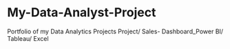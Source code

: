 # My-Data-Analyst-Project
Portfolio of my Data Analytics Projects
Project/
Sales- Dashboard_Power BI/ Tableau/ Excel
